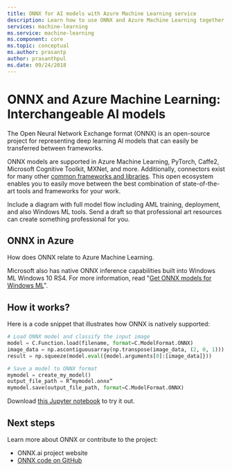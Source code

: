 ```yaml
---
title: ONNX for AI models with Azure Machine Learning service
description: Learn how to use ONNX and Azure Machine Learning together. 
services: machine-learning
ms.service: machine-learning
ms.component: core
ms.topic: conceptual
ms.author: prasantp
author: prasanthpul
ms.date: 09/24/2018
---
```


# ONNX and Azure Machine Learning: Interchangeable AI models

The Open Neural Network Exchange format (ONNX) is an open-source project for representing deep learning AI models that can easily be transferred between frameworks. 

ONNX models are supported in Azure Machine Learning, PyTorch, Caffe2, Microsoft Cognitive Toolkit, MXNet, and more. Additionally, connectors exist for many other [common frameworks and libraries](http://onnx.ai/supported-tools). This open ecosystem enables you to easily move between the best combination of state-of-the-art tools and frameworks for your work. 

Include a diagram with full model flow including AML training, deployment, and also Windows ML tools. Send a draft so that professional art resources can create something professional for you.

## ONNX in Azure

How does ONNX relate to Azure Machine Learning.

Microsoft also has native ONNX inference capabilities built into Windows ML Windows 10 RS4. For more information, read "[Get ONNX models for Windows ML](https://docs.microsoft.com/en-us/windows/ai/get-onnx-model)".


## How it works?

Here is a code snippet that illustrates how ONNX is natively supported: 

```Python
# Load ONNX model and classify the input image 
model = C.Function.load(filename, format=C.ModelFormat.ONNX) 
image_data = np.ascontiguousarray(np.transpose(image_data, (2, 0, 1))) 
result = np.squeeze(model.eval({model.arguments[0]:[image_data]})) 

# Save a model to ONNX format 
mymodel = create_my_model() 
output_file_path = R”mymodel.onnx“ 
mymodel.save(output_file_path, format=C.ModelFormat.ONNX) 
```

Download [this Jupyter notebook](https://aka.ms/aml-onnx-notebook) to try it out. 

## Next steps

Learn more about ONNX or contribute to the project:
+ ONNX.ai project website
+ [ONNX code on GitHub](https://github.com/onnx/onnx)